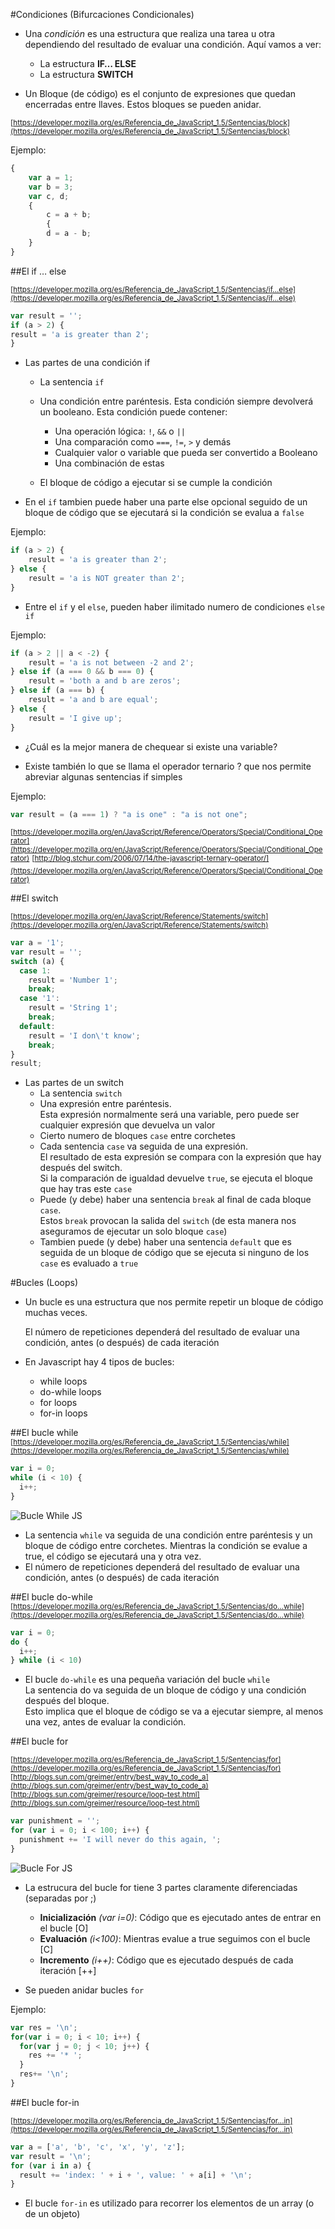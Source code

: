 #Condiciones (Bifurcaciones Condicionales)

- Una *condición* es una estructura que realiza una tarea u otra dependiendo del resultado de evaluar una condición.  Aquí vamos a ver:
    - La estructura **IF… ELSE**
    - La estructura **SWITCH**

- Un Bloque (de código) es el conjunto de expresiones que quedan encerradas entre llaves. Estos bloques se pueden anidar.

<sup>[https://developer.mozilla.org/es/Referencia_de_JavaScript_1.5/Sentencias/block](https://developer.mozilla.org/es/Referencia_de_JavaScript_1.5/Sentencias/block)</sup>

Ejemplo:
```javascript
{ 
    var a = 1; 
    var b = 3; 
    var c, d; 
    { 
        c = a + b; 
        { 
        d = a - b; 
    } 
}
```

##El if … else

<sup>[https://developer.mozilla.org/es/Referencia_de_JavaScript_1.5/Sentencias/if...else](https://developer.mozilla.org/es/Referencia_de_JavaScript_1.5/Sentencias/if...else)</sup>

```javascript
var result = '';
if (a > 2) { 
result = 'a is greater than 2';
}
```

- Las partes de una condición if 
    - La sentencia `if`
    - Una condición entre paréntesis. 
        Esta condición siempre devolverá un booleano.
        Esta condición puede contener:
        - Una operación lógica: `!`, `&&` o `||`
        - Una comparación como `===`, `!=`, `>` y demás
        - Cualquier valor o variable que pueda ser convertido a Booleano
        - Una combinación de estas

    - El bloque de código a ejecutar si se cumple la condición 

- En el `if` tambien puede haber una parte else opcional seguido de un bloque de código que se ejecutará si la condición se evalua a `false`

Ejemplo:
```javascript
if (a > 2) { 
    result = 'a is greater than 2';
} else { 
    result = 'a is NOT greater than 2';
}
```

- Entre el `if` y el `else`, pueden haber ilimitado numero de condiciones `else if`

Ejemplo:
```javascript
if (a > 2 || a < -2) { 
    result = 'a is not between -2 and 2'; 
} else if (a === 0 && b === 0) { 
    result = 'both a and b are zeros'; 
} else if (a === b) { 
    result = 'a and b are equal'; 
} else { 
    result = 'I give up'; 
}
```

- ¿Cuál es la mejor manera de chequear si existe una variable?

- Existe también lo que se llama el operador ternario ? que nos permite abreviar algunas  sentencias if simples 

Ejemplo:
```javascript
var result = (a === 1) ? "a is one" : "a is not one";
```

<sup>[https://developer.mozilla.org/en/JavaScript/Reference/Operators/Special/Conditional_Operator](https://developer.mozilla.org/en/JavaScript/Reference/Operators/Special/Conditional_Operator)</sup>
<sup>[http://blog.stchur.com/2006/07/14/the-javascript-ternary-operator/](https://developer.mozilla.org/en/JavaScript/Reference/Operators/Special/Conditional_Operator)</sup>

##El switch

<sup>[https://developer.mozilla.org/en/JavaScript/Reference/Statements/switch](https://developer.mozilla.org/en/JavaScript/Reference/Statements/switch)</sup>

```javascript
var a = '1';
var result = '';
switch (a) { 
  case 1: 
    result = 'Number 1'; 
    break; 
  case '1': 
    result = 'String 1'; 
    break; 
  default: 
    result = 'I don\'t know'; 
    break;
}
result;
```

-  Las partes de un switch 
    - La sentencia `switch`  
    - Una expresión entre paréntesis.   
        Esta expresión normalmente será una variable, pero puede ser cualquier expresión que devuelva un valor
    - Cierto numero de bloques `case` entre corchetes 
    - Cada sentencia `case` va seguida de una expresión.  
    El resultado de esta expresión se compara con la expresión que hay después del switch.   
    Si la comparación de igualdad devuelve `true`, se ejecuta el bloque que hay tras este `case`
    - Puede (y debe) haber una sentencia `break` al final de cada bloque `case`.  
	Estos `break` provocan la salida del `switch` (de esta manera nos aseguramos de ejecutar un solo bloque `case`)
    - Tambien puede (y debe) haber una sentencia  `default` que es seguida de un bloque de código que se ejecuta si ninguno de los `case` es evaluado a `true`


#Bucles (Loops)

- Un bucle es una estructura que nos permite repetir un bloque de código muchas veces. 

    El número de repeticiones dependerá del resultado de evaluar una condición, antes (o después) de cada iteración

- En Javascript hay 4 tipos de bucles:
    - while loops 
    - do-while loops 
    - for loops 
    - for-in loops

##El bucle while
<sup>[https://developer.mozilla.org/es/Referencia_de_JavaScript_1.5/Sentencias/while](https://developer.mozilla.org/es/Referencia_de_JavaScript_1.5/Sentencias/while)</sup>

```javascript
var i = 0;
while (i < 10) { 
  i++;
}
```
<img src="img/bucle_while.png" alt="Bucle While JS" title="Bucle While JS" />

- La sentencia `while` va seguida de una condición entre paréntesis y un bloque de código entre corchetes.
Mientras la condición se evalue a true, el código se ejecutará una y otra vez. 
- El número de repeticiones dependerá del resultado de evaluar una condición, antes (o después) de cada iteración


##El bucle do-while
<sup>[https://developer.mozilla.org/es/Referencia_de_JavaScript_1.5/Sentencias/do...while](https://developer.mozilla.org/es/Referencia_de_JavaScript_1.5/Sentencias/do...while)</sup>

```javascript
var i = 0;
do { 
  i++;
} while (i < 10)
```

- El  bucle `do-while`  es una pequeña variación del bucle `while`  
    La sentencia do va seguida de un bloque de código y una condición después del bloque.  
    Esto implica que el bloque de código se va a ejecutar siempre, al menos una vez, antes de evaluar la condición.  


##El bucle for

<sup>[https://developer.mozilla.org/es/Referencia_de_JavaScript_1.5/Sentencias/for](https://developer.mozilla.org/es/Referencia_de_JavaScript_1.5/Sentencias/for)  </sup>
<sup>[http://blogs.sun.com/greimer/entry/best_way_to_code_a](http://blogs.sun.com/greimer/entry/best_way_to_code_a)  </sup>
<sup>[http://blogs.sun.com/greimer/resource/loop-test.html](http://blogs.sun.com/greimer/resource/loop-test.html)  </sup>

```javascript
var punishment = '';
for (var i = 0; i < 100; i++) { 
  punishment += 'I will never do this again, ';
}
```

<img src="img/bucle_for.png" alt="Bucle For JS" title="Bucle For JS" />


- La estrucura del bucle for tiene 3 partes claramente diferenciadas (separadas por ;)
    - **Inicialización** _(var i=0)_: Código que es ejecutado antes de entrar en el bucle [O]
    - **Evaluación** _(i<100)_: Mientras evalue a true seguimos con el bucle [C]
    - **Incremento** _(i++)_:  Código que es ejecutado después de cada iteración [++]

- Se pueden anidar bucles `for`

Ejemplo:

```javascript
var res = '\n'; 
for(var i = 0; i < 10; i++) { 
  for(var j = 0; j < 10; j++) { 
    res += '* '; 
  } 
  res+= '\n';
}
```

##El bucle for-in

<sup>[https://developer.mozilla.org/es/Referencia_de_JavaScript_1.5/Sentencias/for...in](https://developer.mozilla.org/es/Referencia_de_JavaScript_1.5/Sentencias/for...in) </sup>
```javascript
var a = ['a', 'b', 'c', 'x', 'y', 'z'];
var result = '\n';
for (var i in a) { 
  result += 'index: ' + i + ', value: ' + a[i] + '\n';
}
```

- El bucle `for-in` es utilizado para recorrer los elementos de un array (o de un objeto) 

